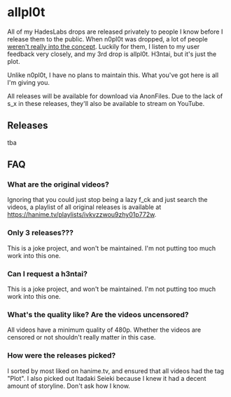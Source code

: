 # allpl0t
All of my HadesLabs drops are released privately to people I know before I release them to the public. When n0pl0t was dropped, a lot of people [weren't really into the concept](https://ibb.co/zR6p5Sg). Luckily for them, I listen to my user feedback very closely, and my 3rd drop is allpl0t. H3ntai, but it's just the plot.

Unlike n0pl0t, I have no plans to maintain this. What you've got here is all I'm giving you.

All releases will be available for download via AnonFiles. Due to the lack of s_x in these releases, they'll also be available to stream on YouTube.

## Releases
tba

## FAQ
### What are the original videos?
Ignoring that you could just stop being a lazy f_ck and just search the videos, a playlist of all original releases is available at https://hanime.tv/playlists/ivkvzzwou9zhy01p772w.

### Only 3 releases???
This is a joke project, and won't be maintained. I'm not putting too much work into this one.

### Can I request a h3ntai?
This is a joke project, and won't be maintained. I'm not putting too much work into this one.

### What's the quality like? Are the videos uncensored?
All videos have a minimum quality of 480p. Whether the videos are censored or not shouldn't really matter in this case.

### How were the releases picked?
I sorted by most liked on hanime.tv, and ensured that all videos had the tag "Plot". I also picked out Itadaki Seieki because I knew it had a decent amount of storyline. Don't ask how I know.

